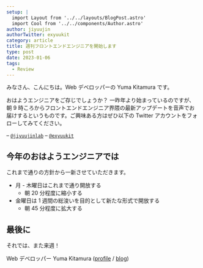 ```yaml
---
setup: |
  import Layout from '../../layouts/BlogPost.astro'
  import Cool from '../../components/Author.astro'
author: jiyuujin
authorTwitter: exyuukit
category: article
title: 週刊フロントエンドエンジニアを開始します
type: post
date: 2023-01-06
tags:
  - Review
---
```


みなさん、こんにちは。Web デベロッパーの Yuma Kitamura です。

おはようエンジニアをご存じでしょうか？ 一昨年より始まっているのですが、朝 9 時ころからフロントエンドエンジニア界隈の最新アップデートを音声でお届けするというものです。ご興味ある方はぜひ以下の Twitter アカウントをフォローしてみてください。

– [`@jiyuujinlab`](https://twitter.com/jiyuujinlab)
– [`@exyuukit`](https://twitter.com/exyuukit)

## 今年のおはようエンジニアでは

これまで通りの方針から一新させていただきます。

- 月 - 木曜日はこれまで通り開放する
  - 朝 20 分程度に縮小する
- 金曜日は 1 週間の総浚いを目的として新たな形式で開放する
  - 朝 45 分程度に拡大する

## 最後に

それでは、また来週！

Web デベロッパー Yuma Kitamura ([profile](https://yuma-kitamura.nekohack.me/) / [blog](https://blog.nekohack.me/))

